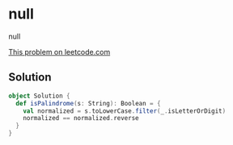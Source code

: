 # null

null

[This problem on leetcode.com](https://leetcode.com/problems/valid-palindrome)

## Solution

```scala
object Solution {
  def isPalindrome(s: String): Boolean = {
    val normalized = s.toLowerCase.filter(_.isLetterOrDigit)
    normalized == normalized.reverse
  }
}
```
